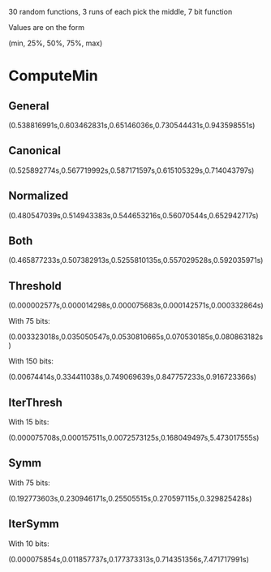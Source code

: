 30 random functions, 3 runs of each pick the middle, 7 bit function

Values are on the form

(min, 25%, 50%, 75%, max)
# ComputeMin

## General

(0.538816991s,0.603462831s,0.65146036s,0.730544431s,0.943598551s)

## Canonical

(0.525892774s,0.567719992s,0.587171597s,0.615105329s,0.714043797s)

## Normalized

(0.480547039s,0.514943383s,0.544653216s,0.56070544s,0.652942717s)

## Both

(0.465877233s,0.507382913s,0.5255810135s,0.557029528s,0.592035971s)

## Threshold

(0.000002577s,0.000014298s,0.000075683s,0.000142571s,0.000332864s)

With 75 bits:

(0.003323018s,0.035050547s,0.0530810665s,0.070530185s,0.080863182s)

With 150 bits:

(0.00674414s,0.334411038s,0.749069639s,0.847757233s,0.916723366s)

## IterThresh

With 15 bits:

(0.000075708s,0.000157511s,0.0072573125s,0.168049497s,5.473017555s)

## Symm

With 75 bits:

(0.192773603s,0.230946171s,0.25505515s,0.270597115s,0.329825428s)

## IterSymm

With 10 bits:

(0.000075854s,0.011857737s,0.177373313s,0.714351356s,7.471717991s)
